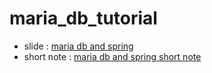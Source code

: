 # maria_db_tutorial
- slide : [maria db and spring](https://docs.google.com/presentation/d/1q9-FyRotd8pbh503m2AxmZVfMS0IY0jagb-AVha9rRM/edit?usp=sharing)
- short note : [maria db and spring short note](https://docs.google.com/document/d/1qoxx9G7qAk0y3hEQpNS6jNg9MEgtMLOrZGo7x3Z-vG4/edit?usp=sharing)
